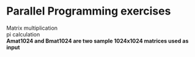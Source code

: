 # Parallel Programming exercises
Matrix multiplication  
pi calculation  
**Amat1024 and Bmat1024 are two sample 1024x1024 matrices used as input**
